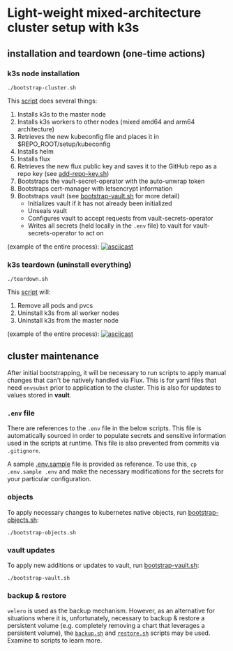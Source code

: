 # Light-weight mixed-architecture cluster setup with k3s

## installation and teardown (one-time actions)

### k3s node installation

```shell
./bootstrap-cluster.sh
```

This [script](bootstrap-cluster.sh) does several things:

1. Installs k3s to the master node
1. Installs k3s workers to other nodes (mixed amd64 and arm64 architecture)
1. Retrieves the new kubeconfig file and places it in $REPO_ROOT/setup/kubeconfig
1. Installs helm
1. Installs flux
1. Retrieves the new flux public key and saves it to the GitHub repo as a repo key (see [add-repo-key.sh](add-repo-key.sh))
1. Bootstraps the vault-secret-operator with the auto-unwrap token
1. Bootstraps cert-manager with letsencrypt information
1. Bootstraps vault (see [bootstrap-vault.sh](bootstrap-vault.sh) for more detail)
   * Initializes vault if it has not already been initialized
   * Unseals vault
   * Configures vault to accept requests from vault-secrets-operator
   * Writes all secrets (held locally in the `.env` file) to vault for vault-secrets-operator to act on

(example of the entire process):
[![asciicast](https://asciinema.org/a/266944.png)](https://asciinema.org/a/266944?speed=2)

### k3s teardown (uninstall everything)

```shell
./teardown.sh
```

This [script](teardown.sh) will:

1. Remove all pods and pvcs
1. Uninstall k3s from all worker nodes
1. Uninstall k3s from the master node

(example of the entire process):
[![asciicast](https://asciinema.org/a/266949.png)](https://asciinema.org/a/266949?speed=2)

## cluster maintenance

After initial bootstrapping, it will be necessary to run scripts to apply manual changes that can't be natively handled via Flux.  This is for yaml files that need `envsubst` prior to application to the cluster.  This is also for updates to values stored in **vault**.

### `.env` file

There are references to the `.env` file in the below scripts. This file is automatically sourced in order to populate secrets and sensitive information used in the scripts at runtime. This file is also prevented from commits via `.gitignore`.

A sample [.env.sample](.env.sample) file is provided as reference. To use this, `cp .env.sample .env` and make the necessary modifications for the secrets for your particular configuration.

### objects

To apply necessary changes to kubernetes native objects, run [bootstrap-objects.sh](bootstrap-objects.sh):

```shell
./bootstrap-objects.sh
```

### vault updates

To apply new additions or updates to vault, run [bootstrap-vault.sh](bootstrap-vault.sh):

```shell
./bootstrap-vault.sh
```

### backup & restore

`velero` is used as the backup mechanism.  However, as an alternative for situations where it is, unfortunately, necessary to backup & restore a persistent volume (e.g. completely removing a chart that leverages a persistent volume), the [`backup.sh`](backup.sh) and [`restore.sh`](restore.sh) scripts may be used.  Examine to scripts to learn more.
